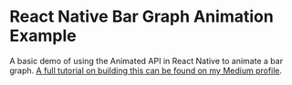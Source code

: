# React Native Bar Graph Animation Example

A basic demo of using the Animated API in React Native to animate a bar graph. [A full tutorial on building this can be found on my Medium profile](https://medium.com/@spencer_carli/playing-with-react-native-animations-d065e7e97391#.9oyu7prrh).
